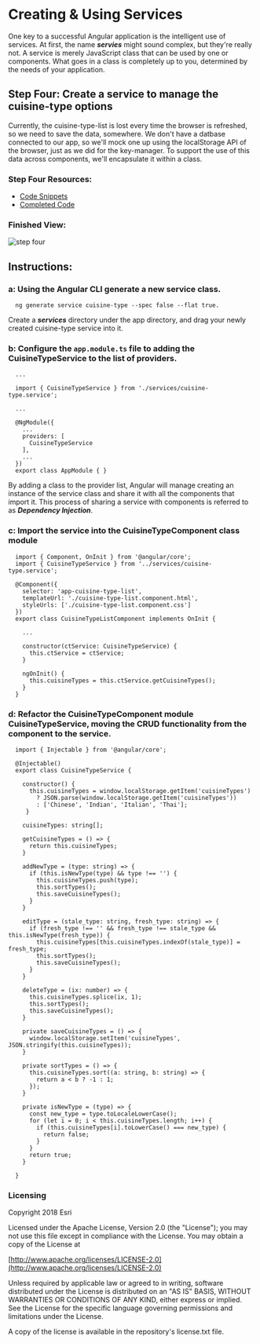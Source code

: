 # Creating & Using Services
One key to a successful Angular application is the intelligent use of services. At first, the name ***servies*** might sound
complex, but they're really not.  A service is merely JavaScript class that can be used by one or components.  What goes in a 
class is completely up to you, determined by the needs of your application.  

## Step Four: Create a service to manage the cuisine-type options
Currently, the cuisine-type-list is lost every time the browser is refreshed, so we need to save the data, somewhere.  We don't have a datbase connected 
to our app, so we'll mock one up using the localStorage API of the browser, just as we did for the key-manager.  To support the use of this data across 
components, we'll encapsulate it within a class. 

### Step Four Resources:
* [Code Snippets](https://github.com/sean-olson-e/Rapid-Application-Development-using-Angular-CLI/tree/master/project_apps/4-creating-services/src/snippets)
* [Completed Code](https://github.com/sean-olson-e/Rapid-Application-Development-using-Angular-CLI/tree/master/project_apps/5-configuring-routes/src/app)

### Finished View:
![step four](https://github.com/sean-olson-e/Rapid-Application-Development-using-Angular-CLI/blob/master/docs/img/step4_complete.png)

## Instructions:

### a: Using the Angular CLI generate a new service class.
```
  ng generate service cuisine-type --spec false --flat true.
```

Create a ***services*** directory under the app directory, and drag your newly created cuisine-type service into it.

### b: Configure the ```app.module.ts``` file to adding the CuisineTypeService to the list of providers.

```
  ...
  
  import { CuisineTypeService } from './services/cuisine-type.service';
  
  ... 
  
  @NgModule({
    ...
    providers: [
      CuisineTypeService
    ],
    ...
  })
  export class AppModule { }
```

By adding a class to the provider list, Angular will manage creating an instance of the service class and share it with all
the components that import it.  This process of sharing a service with components is referred to as ***Dependency Injection***. 

### c: Import the service into the CuisineTypeComponent class module

```
  import { Component, OnInit } from '@angular/core';
  import { CuisineTypeService } from '../services/cuisine-type.service';
  
  @Component({
    selector: 'app-cuisine-type-list',
    templateUrl: './cuisine-type-list.component.html',
    styleUrls: ['./cuisine-type-list.component.css']
  })
  export class CuisineTypeListComponent implements OnInit {
  
    ...
  
    constructor(ctService: CuisineTypeService) {
      this.ctService = ctService;
    }
  
    ngOnInit() {
      this.cuisineTypes = this.ctService.getCuisineTypes();
    }
  }

```
 

### d: Refactor the CuisineTypeComponent module CuisineTypeService, moving the CRUD functionality from the component to the service.

```
  import { Injectable } from '@angular/core';
  
  @Injectable()
  export class CuisineTypeService {
  
    constructor() {
      this.cuisineTypes = window.localStorage.getItem('cuisineTypes')
        ? JSON.parse(window.localStorage.getItem('cuisineTypes'))
        : ['Chinese', 'Indian', 'Italian', 'Thai'];
     }
  
    cuisineTypes: string[];
  
    getCuisineTypes = () => {
      return this.cuisineTypes;
    }
  
    addNewType = (type: string) => {
      if (this.isNewType(type) && type !== '') {
        this.cuisineTypes.push(type);
        this.sortTypes();
        this.saveCuisineTypes();
      }
    }
  
    editType = (stale_type: string, fresh_type: string) => {
      if (fresh_type !== '' && fresh_type !== stale_type && this.isNewType(fresh_type)) {
        this.cuisineTypes[this.cuisineTypes.indexOf(stale_type)] = fresh_type;
        this.sortTypes();
        this.saveCuisineTypes();
      }
    }
  
    deleteType = (ix: number) => {
      this.cuisineTypes.splice(ix, 1);
      this.sortTypes();
      this.saveCuisineTypes();
    }
  
    private saveCuisineTypes = () => {
      window.localStorage.setItem('cuisineTypes', JSON.stringify(this.cuisineTypes));
    }
  
    private sortTypes = () => {
      this.cuisineTypes.sort((a: string, b: string) => {
        return a < b ? -1 : 1;
      });
    }
  
    private isNewType = (type) => {
      const new_type = type.toLocaleLowerCase();
      for (let i = 0; i < this.cuisineTypes.length; i++) {
        if (this.cuisineTypes[i].toLowerCase() === new_type) {
          return false;
        }
      }
      return true;
    }
  
  }

```

### Licensing

Copyright 2018 Esri

Licensed under the Apache License, Version 2.0 (the "License"); you may not use this file except in compliance with the License. You may obtain a copy of the License at

[http://www.apache.org/licenses/LICENSE-2.0](http://www.apache.org/licenses/LICENSE-2.0)

Unless required by applicable law or agreed to in writing, software distributed under the License is distributed on an "AS IS" BASIS, WITHOUT WARRANTIES OR CONDITIONS OF ANY KIND, either express or implied. See the License for the specific language governing permissions and limitations under the License.

A copy of the license is available in the repository's license.txt file.
